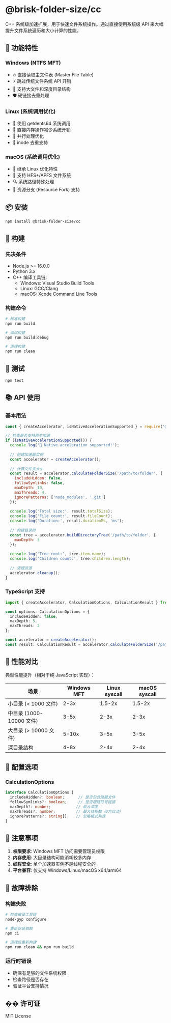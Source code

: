 # @brisk-folder-size/cc

C++ 系统级加速扩展，用于快速文件系统操作。通过直接使用系统级 API 来大幅提升文件系统遍历和大小计算的性能。

## 🚀 功能特性

### Windows (NTFS MFT)
- 🔥 直接读取主文件表 (Master File Table)
- ⚡ 跳过传统文件系统 API 开销
- 📁 支持大文件和深度目录结构
- 🛡️ 硬链接去重处理

### Linux (系统调用优化)
- 🎯 使用 getdents64 系统调用
- 💾 直接内存操作减少系统开销
- 🔀 并行处理优化
- 🔗 inode 去重支持

### macOS (系统调用优化)
- 🍎 继承 Linux 优化特性
- 📁 支持 HFS+/APFS 文件系统
- 🔍 系统路径特殊处理
- 🎨 资源分支 (Resource Fork) 支持

## 📦 安装

```bash
npm install @brisk-folder-size/cc
```

## 🔨 构建

### 先决条件
- Node.js >= 16.0.0
- Python 3.x
- C++ 编译工具链:
  - Windows: Visual Studio Build Tools
  - Linux: GCC/Clang
  - macOS: Xcode Command Line Tools

### 构建命令
```bash
# 标准构建
npm run build

# 调试构建
npm run build:debug

# 清理构建
npm run clean
```

## 🧪 测试

```bash
npm test
```

## 📚 API 使用

### 基本用法

```javascript
const { createAccelerator, isNativeAccelerationSupported } = require('@brisk-folder-size/cc');

// 检查是否支持原生加速
if (isNativeAccelerationSupported()) {
  console.log('🚀 Native acceleration supported!');
  
  // 创建加速器实例
  const accelerator = createAccelerator();
  
  // 计算文件夹大小
  const result = accelerator.calculateFolderSize('/path/to/folder', {
    includeHidden: false,
    followSymlinks: false,
    maxDepth: 10,
    maxThreads: 4,
    ignorePatterns: ['node_modules', '.git']
  });
  
  console.log('Total size:', result.totalSize);
  console.log('File count:', result.fileCount);
  console.log('Duration:', result.durationMs, 'ms');
  
  // 构建目录树
  const tree = accelerator.buildDirectoryTree('/path/to/folder', {
    maxDepth: 3
  });
  
  console.log('Tree root:', tree.item.name);
  console.log('Children count:', tree.children.length);
  
  // 清理资源
  accelerator.cleanup();
}
```

### TypeScript 支持

```typescript
import { createAccelerator, CalculationOptions, CalculationResult } from '@brisk-folder-size/cc';

const options: CalculationOptions = {
  includeHidden: false,
  maxDepth: 5,
  maxThreads: 2
};

const accelerator = createAccelerator();
const result: CalculationResult = accelerator.calculateFolderSize('/path', options);
```

## 🎯 性能对比

典型性能提升（相对于纯 JavaScript 实现）：

| 场景 | Windows MFT | Linux syscall | macOS syscall |
|------|-------------|---------------|---------------|
| 小目录 (< 1000 文件) | 2-3x | 1.5-2x | 1.5-2x |
| 中目录 (1000-10000 文件) | 3-5x | 2-3x | 2-3x |
| 大目录 (> 10000 文件) | 5-10x | 3-5x | 3-5x |
| 深目录结构 | 4-8x | 2-4x | 2-4x |

## 🔧 配置选项

### CalculationOptions

```typescript
interface CalculationOptions {
  includeHidden?: boolean;      // 是否包含隐藏文件
  followSymlinks?: boolean;     // 是否跟随符号链接
  maxDepth?: number;           // 最大深度
  maxThreads?: number;         // 最大线程数（0为自动）
  ignorePatterns?: string[];   // 忽略模式列表
}
```

## 🚧 注意事项

1. **权限要求**: Windows MFT 访问需要管理员权限
2. **内存使用**: 大目录结构可能消耗较多内存
3. **线程安全**: 单个加速器实例不是线程安全的
4. **平台兼容**: 仅支持 Windows/Linux/macOS x64/arm64

## 🐛 故障排除

### 构建失败
```bash
# 检查编译工具链
node-gyp configure

# 重新安装依赖
npm ci

# 清理后重新构建
npm run clean && npm run build
```

### 运行时错误
- 确保有足够的文件系统权限
- 检查路径是否存在
- 验证平台支持情况

## �� 许可证

MIT License 